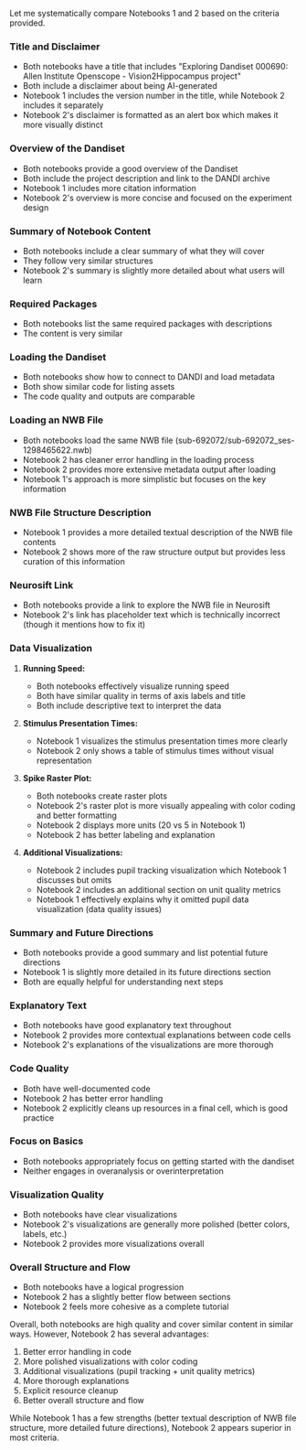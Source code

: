 Let me systematically compare Notebooks 1 and 2 based on the criteria provided.

### Title and Disclaimer
- Both notebooks have a title that includes "Exploring Dandiset 000690: Allen Institute Openscope - Vision2Hippocampus project"
- Both include a disclaimer about being AI-generated
- Notebook 1 includes the version number in the title, while Notebook 2 includes it separately
- Notebook 2's disclaimer is formatted as an alert box which makes it more visually distinct

### Overview of the Dandiset
- Both notebooks provide a good overview of the Dandiset
- Both include the project description and link to the DANDI archive
- Notebook 1 includes more citation information
- Notebook 2's overview is more concise and focused on the experiment design

### Summary of Notebook Content
- Both notebooks include a clear summary of what they will cover
- They follow very similar structures
- Notebook 2's summary is slightly more detailed about what users will learn

### Required Packages
- Both notebooks list the same required packages with descriptions
- The content is very similar

### Loading the Dandiset
- Both notebooks show how to connect to DANDI and load metadata
- Both show similar code for listing assets
- The code quality and outputs are comparable

### Loading an NWB File
- Both notebooks load the same NWB file (sub-692072/sub-692072_ses-1298465622.nwb)
- Notebook 2 has cleaner error handling in the loading process
- Notebook 2 provides more extensive metadata output after loading
- Notebook 1's approach is more simplistic but focuses on the key information

### NWB File Structure Description
- Notebook 1 provides a more detailed textual description of the NWB file contents
- Notebook 2 shows more of the raw structure output but provides less curation of this information

### Neurosift Link
- Both notebooks provide a link to explore the NWB file in Neurosift
- Notebook 2's link has placeholder text which is technically incorrect (though it mentions how to fix it)

### Data Visualization
1. **Running Speed:**
   - Both notebooks effectively visualize running speed
   - Both have similar quality in terms of axis labels and title
   - Both include descriptive text to interpret the data

2. **Stimulus Presentation Times:**
   - Notebook 1 visualizes the stimulus presentation times more clearly
   - Notebook 2 only shows a table of stimulus times without visual representation

3. **Spike Raster Plot:**
   - Both notebooks create raster plots
   - Notebook 2's raster plot is more visually appealing with color coding and better formatting
   - Notebook 2 displays more units (20 vs 5 in Notebook 1)
   - Notebook 2 has better labeling and explanation

4. **Additional Visualizations:**
   - Notebook 2 includes pupil tracking visualization which Notebook 1 discusses but omits
   - Notebook 2 includes an additional section on unit quality metrics
   - Notebook 1 effectively explains why it omitted pupil data visualization (data quality issues)

### Summary and Future Directions
- Both notebooks provide a good summary and list potential future directions
- Notebook 1 is slightly more detailed in its future directions section
- Both are equally helpful for understanding next steps

### Explanatory Text
- Both notebooks have good explanatory text throughout
- Notebook 2 provides more contextual explanations between code cells
- Notebook 2's explanations of the visualizations are more thorough

### Code Quality
- Both have well-documented code
- Notebook 2 has better error handling
- Notebook 2 explicitly cleans up resources in a final cell, which is good practice

### Focus on Basics
- Both notebooks appropriately focus on getting started with the dandiset
- Neither engages in overanalysis or overinterpretation

### Visualization Quality
- Both notebooks have clear visualizations
- Notebook 2's visualizations are generally more polished (better colors, labels, etc.)
- Notebook 2 provides more visualizations overall

### Overall Structure and Flow
- Both notebooks have a logical progression
- Notebook 2 has a slightly better flow between sections
- Notebook 2 feels more cohesive as a complete tutorial

Overall, both notebooks are high quality and cover similar content in similar ways. However, Notebook 2 has several advantages:
1. Better error handling in code
2. More polished visualizations with color coding
3. Additional visualizations (pupil tracking + unit quality metrics)
4. More thorough explanations
5. Explicit resource cleanup
6. Better overall structure and flow

While Notebook 1 has a few strengths (better textual description of NWB file structure, more detailed future directions), Notebook 2 appears superior in most criteria.